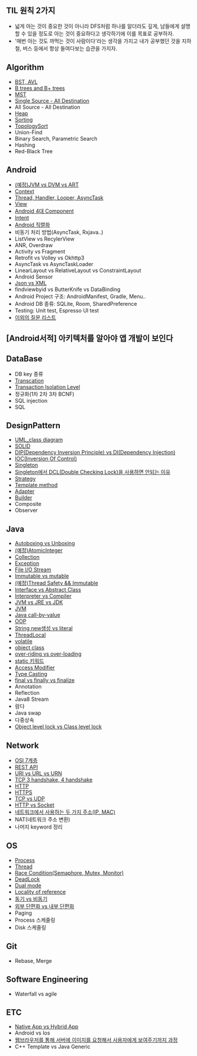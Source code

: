 ## TIL 원칙 2가지
- 넓게 아는 것이 중요한 것이 아니라 DFS처럼 하나를 알더라도 깊게, 남들에게 설명할 수 있을 정도로 아는 것이 중요하다고 생각하기에 이를 목표로 공부하자.
- '매번 아는 것도 까먹는 것이 사람이다'라는 생각을 가지고 내가 공부했던 것을 지하철, 버스 등에서 항상 들여다보는 습관을 가지자.

## Algorithm
- [BST, AVL](https://github.com/HaeUlNam/TIL/blob/master/Algorithm/BST%2C%20AVL.md)
- [B trees and B+ trees](https://github.com/HaeUlNam/TIL/blob/master/Algorithm/b%20trees%20and%20b%2B%20trees.md)
- [MST](https://github.com/HaeUlNam/TIL/blob/master/Algorithm/MST(Minimum%20Spanning%20Tree).md)
- [Single Source - All Destination](https://github.com/HaeUlNam/TIL/blob/master/Algorithm/SingleSource_AllDestination.md)
- All Source - All Destination
- [Heap](https://github.com/HaeUlNam/TIL/blob/master/Algorithm/Heap.md)
- [Sorting](https://github.com/HaeUlNam/TIL/blob/master/Algorithm/Sorting(%EC%A0%95%EB%A0%AC).md)
- [TopologySort](https://github.com/HaeUlNam/TIL/blob/master/Algorithm/TopologySort(%EC%9C%84%EC%83%81%EC%A0%95%EB%A0%AC).md)
- Union-Find
- Binary Search, Parametric Search
- Hashing
- Red-Black Tree

## Android

- [(예정)JVM vs DVM vs ART](https://github.com/HaeUlNam/TIL/blob/master/Android/%EA%B0%9C%EB%85%90%EC%A0%95%EB%A6%AC/JVM%20vs%20DVM%20vs%20ART.md)
- [Context](https://github.com/HaeUlNam/TIL/blob/master/Android/%EA%B0%9C%EB%85%90%EC%A0%95%EB%A6%AC/Context.md)
- [Thread, Handler, Looper, AsyncTask](https://github.com/HaeUlNam/TIL/blob/master/Android/%EA%B0%9C%EB%85%90%EC%A0%95%EB%A6%AC/Thread,%20Handler,%20Looper,%20AsyncTask.md)
- [View](https://github.com/HaeUlNam/TIL/blob/master/Android/%EA%B0%9C%EB%85%90%EC%A0%95%EB%A6%AC/View.md)
- [Android 4대 Component](https://github.com/HaeUlNam/TIL/blob/master/Android/%EA%B0%9C%EB%85%90%EC%A0%95%EB%A6%AC/Android%204%20Component.md)
- [Intent](https://github.com/HaeUlNam/TIL/blob/master/Android/%EA%B0%9C%EB%85%90%EC%A0%95%EB%A6%AC/Intent.md)
- [Android 직렬화](https://github.com/HaeUlNam/TIL/blob/master/Android/%EA%B0%9C%EB%85%90%EC%A0%95%EB%A6%AC/%EC%A7%81%EB%A0%AC%ED%99%94.md)
- 비동기 처리 방법(AsyncTask, Rxjava..)
- ListView vs RecylerView
- ANR, Overdraw
- Activity vs Fragment
- Retrofit vs Volley vs Okhttp3
- AsyncTask vs AsyncTaskLoader
- LinearLayout vs RelativeLayout vs ConstraintLayout
- Android Sensor
- [Json vs XML](https://github.com/HaeUlNam/TIL/blob/master/Android/%EA%B0%9C%EB%85%90%EC%A0%95%EB%A6%AC/JSON%20vs%20XML.md)
- findviewbyid vs ButterKnife vs DataBinding
- Android Project 구조: AndroidManifest, Gradle, Menu..
- Android DB 종류: SQLite, Room, SharedPreference
- Testing: Unit test, Espresso UI test
- [이외의 질문 리스트](https://github.com/HaeUlNam/TIL/blob/master/Android/%EA%B0%9C%EB%85%90%EC%A0%95%EB%A6%AC/ListUp.md)

## [Android서적] 아키텍처를 알아야 앱 개발이 보인다



## DataBase
- DB key 종류
- [Transcation](https://github.com/HaeUlNam/TIL/blob/master/DataBase/Transaction.md)
- [Transaction Isolation Level](https://github.com/HaeUlNam/TIL/blob/master/DataBase/Transaction%20Isolation%20Level.md)
- 정규화(1차 2차 3차 BCNF)
- SQL injection
- SQL 


## DesignPattern
- [UML_class diagram](https://github.com/HaeUlNam/TIL/blob/master/DesignPattern/UML_class%20diagram.md)
- [SOLID](https://github.com/HaeUlNam/TIL/blob/master/DesignPattern/SOLID.md)
- [DIP(Dependency Inversion Principle) vs DI(Dependency Injection)](https://github.com/HaeUlNam/TIL/blob/master/DesignPattern/DIP(Dependency%20Inversion%20Principle)%20vs%20DI(Dependency%20Injection).md)
- [IOC(Inversion Of Control)](https://github.com/HaeUlNam/TIL/blob/master/DesignPattern/IOC(Inversion%20Of%20Control).md)
- [Singleton](https://github.com/HaeUlNam/TIL/blob/master/DesignPattern/Singleton.md)
- [Singleton에서 DCL(Double Checking Lock)을 사용하면 안되는 이유](https://github.com/HaeUlNam/TIL/blob/master/DesignPattern/Singleton_DCL%EC%9D%84%20%EC%93%B0%EB%A9%B4%20%EC%95%88%EB%90%98%EB%8A%94%20%EC%9D%B4%EC%9C%A0.md)
- [Strategy](https://github.com/HaeUlNam/TIL/blob/master/DesignPattern/Strategy.md)
- [Template method](https://github.com/HaeUlNam/TIL/blob/master/DesignPattern/Template%20Method.md)
- [Adapter](https://github.com/HaeUlNam/TIL/blob/master/DesignPattern/Adapter.md)
- [Builder](https://github.com/HaeUlNam/TIL/blob/master/DesignPattern/Builder.md)
- Composite
- Observer

## Java
- [Autoboxing vs Unboxing](https://github.com/HaeUlNam/TIL/blob/master/Java/Autoboxing%20vs%20Unboxing.md)
- [(예정)AtomicInteger](https://github.com/HaeUlNam/TIL/blob/master/Java/AtomicInteger.md)
- [Collection](https://github.com/HaeUlNam/TIL/blob/master/Java/Collection.md)
- [Exception](https://github.com/HaeUlNam/TIL/blob/master/Java/Exception.md)
- [File I/O Stream](https://github.com/HaeUlNam/TIL/blob/master/Java/File%20IO%20Stream.md)
- [Immutable vs mutable](https://github.com/HaeUlNam/TIL/blob/master/Java/Immutable%20vs%20mutable.md)
- [(예정)Thread Safety && Immutable](https://github.com/HaeUlNam/TIL/blob/master/Java/Thread%20Safety%20%26%26%20Immutable.md)
- [Interface vs Abstract Class](https://github.com/HaeUlNam/TIL/blob/master/Java/Interface%20vs%20Abstract%20Class.md)
- [Interpreter vs Compiler](https://github.com/HaeUlNam/TIL/blob/master/Java/Interpreter%20vs%20Compiler.md)
- [JVM vs JRE vs JDK](https://github.com/HaeUlNam/TIL/blob/master/Java/JVM%20vs%20JRE%20vs%20JDK.md)
- [JVM](https://github.com/HaeUlNam/TIL/blob/master/Java/JVM.md)
- [Java call-by-value](https://github.com/HaeUlNam/TIL/blob/master/Java/Java%20call-by-value.md)
- [OOP](https://github.com/HaeUlNam/TIL/blob/master/Java/OOP.md)
- [String new생성 vs literal](https://github.com/HaeUlNam/TIL/blob/master/Java/String%20new%EC%83%9D%EC%84%B1%20vs%20literal.md)
- [ThreadLocal](https://github.com/HaeUlNam/TIL/blob/master/Java/ThreadLocal.md)
- [volatile](https://github.com/HaeUlNam/TIL/blob/master/Java/effectiveJava78_volatile.md)
- [object class](https://github.com/HaeUlNam/TIL/blob/master/Java/object%20class.md)
- [over-riding vs over-loading](https://github.com/HaeUlNam/TIL/blob/master/Java/over-riding%20vs%20over-loading.md)
- [static 키워드](https://github.com/HaeUlNam/TIL/blob/master/Java/static%20%ED%82%A4%EC%9B%8C%EB%93%9C.md)
- [Access Modifier](https://github.com/HaeUlNam/TIL/blob/master/Java/Access%20Modifier.md)
- [Type Casting](https://github.com/HaeUlNam/TIL/blob/master/Java/Type%20Casting.md)
- [final vs finally vs finalize](https://github.com/HaeUlNam/TIL/blob/master/Java/final%20vs%20finally%20vs%20finalize.md)
- Annotation
- Reflection
- Java8 Stream
- 람다
- Java swap
- 다중상속
- [Object level lock vs Class level lock](https://github.com/HaeUlNam/TIL/blob/master/Java/Object%20Level%20Lock%20vs%20Class%20Level%20Lock.md)


## Network
- [OSI 7계층](https://github.com/HaeUlNam/TIL/blob/master/Network/OSI%207%20Layer.md)
- [REST API](https://github.com/HaeUlNam/TIL/blob/master/Network/Rest%20API.md)
- [URI vs URL vs URN](https://github.com/HaeUlNam/TIL/blob/master/Network/URI%20vs%20URL%20vs%20URN.md)
- [TCP 3 handshake, 4 handshake](https://github.com/HaeUlNam/TIL/blob/master/Network/TCP%203%20handshake%2C%204%20handshake.md)
- [HTTP](https://github.com/HaeUlNam/TIL/blob/master/Network/HTTP.md)
- [HTTPS](https://github.com/HaeUlNam/TIL/blob/master/Network/HTTPS.md)
- [TCP vs UDP](https://github.com/HaeUlNam/TIL/blob/master/Network/TCP%20vs%20UDP.md)
- [HTTP vs Socket](https://github.com/HaeUlNam/TIL/blob/master/Network/HTTP%20vs%20Socket.md)
- [네트워크에서 사용하는 두 가지 주소(IP, MAC)](https://github.com/HaeUlNam/TIL/blob/master/Network/%EB%84%A4%ED%8A%B8%EC%9B%8C%ED%81%AC%EC%97%90%EC%84%9C%20%EC%82%AC%EC%9A%A9%ED%95%98%EB%8A%94%20%EB%91%90%20%EA%B0%80%EC%A7%80%20%EC%A3%BC%EC%86%8C(IP,%20MAC).md)
- NAT(네트워크 주소 변환)
- 나머지 keyword 정리

## OS
- [Process](https://github.com/HaeUlNam/TIL/blob/master/OperatingSystem/Process.md)
- [Thread](https://github.com/HaeUlNam/TIL/blob/master/OperatingSystem/Thread.md)
- [Race Condition(Semaphore, Mutex, Monitor)](https://github.com/HaeUlNam/TIL/blob/master/OperatingSystem/Race%20Condition.md)
- [DeadLock](https://github.com/HaeUlNam/TIL/blob/master/OperatingSystem/DeadLock.md)
- [Dual mode](https://github.com/HaeUlNam/TIL/blob/master/OperatingSystem/Dual%20mode.md)
- [Locality of reference](https://github.com/HaeUlNam/TIL/blob/master/OperatingSystem/Locality%20of%20reference.md)
- [동기 vs 비동기](https://github.com/HaeUlNam/TIL/blob/master/OperatingSystem/%EB%8F%99%EA%B8%B0%20vs%20%EB%B9%84%EB%8F%99%EA%B8%B0.md)
- [외부 단편화 vs 내부 단편화](https://github.com/HaeUlNam/TIL/blob/master/OperatingSystem/%EC%99%B8%EB%B6%80%EB%8B%A8%ED%8E%B8%ED%99%94%20vs%20%EB%82%B4%EB%B6%80%EB%8B%A8%ED%8E%B8%ED%99%94.md)
- Paging
- Process 스케줄링
- Disk 스케줄링

## Git
- Rebase, Merge

## Software Engineering
- Waterfall vs agile

## ETC
- [Native App vs Hybrid App](https://github.com/HaeUlNam/TIL/blob/master/ETC/Native%20App%20vs%20Hybrid%20App.md)
- Android vs Ios
- [웹브라우저를 통해 서버에 이미지를 요청해서 사용자에게 보여주기까지 과정](https://github.com/HaeUlNam/TIL/blob/master/ETC/%EC%9B%B9%EB%B8%8C%EB%9D%BC%EC%9A%B0%EC%A0%80%EB%A5%BC%20%ED%86%B5%ED%95%B4%20%EC%84%9C%EB%B2%84%EC%97%90%20%EC%9D%B4%EB%AF%B8%EC%A7%80%EB%A5%BC%20%EC%9A%94%EC%B2%AD%ED%95%B4%EC%84%9C%20%EC%82%AC%EC%9A%A9%EC%9E%90%EC%97%90%EA%B2%8C%20%EB%B3%B4%EC%97%AC%EC%A3%BC%EA%B8%B0%EA%B9%8C%EC%A7%80%20%EA%B3%BC%EC%A0%95.md)
- C++ Template vs Java Generic
